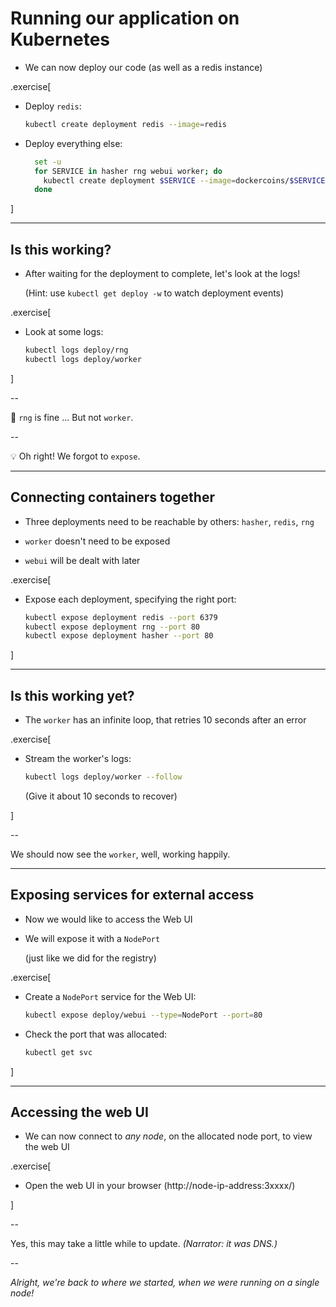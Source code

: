 # Running our application on Kubernetes

- We can now deploy our code (as well as a redis instance)

.exercise[

- Deploy `redis`:
  ```bash
  kubectl create deployment redis --image=redis
  ```

- Deploy everything else:
  ```bash
    set -u
    for SERVICE in hasher rng webui worker; do
      kubectl create deployment $SERVICE --image=dockercoins/$SERVICE:v0.1
    done
  ```

]

---

## Is this working?

- After waiting for the deployment to complete, let's look at the logs!

  (Hint: use `kubectl get deploy -w` to watch deployment events)

.exercise[

<!-- ```hide
kubectl wait deploy/rng --for condition=available
kubectl wait deploy/worker --for condition=available
``` -->

- Look at some logs:
  ```bash
  kubectl logs deploy/rng
  kubectl logs deploy/worker
  ```

]

--

🤔 `rng` is fine ... But not `worker`.

--

💡 Oh right! We forgot to `expose`.

---

## Connecting containers together

- Three deployments need to be reachable by others: `hasher`, `redis`, `rng`

- `worker` doesn't need to be exposed

- `webui` will be dealt with later

.exercise[

- Expose each deployment, specifying the right port:
  ```bash
  kubectl expose deployment redis --port 6379
  kubectl expose deployment rng --port 80
  kubectl expose deployment hasher --port 80
  ```

]

---

## Is this working yet?

- The `worker` has an infinite loop, that retries 10 seconds after an error

.exercise[

- Stream the worker's logs:
  ```bash
  kubectl logs deploy/worker --follow
  ```

  (Give it about 10 seconds to recover)

<!--
```wait units of work done, updating hash counter```
```keys ^C```
-->

]

--

We should now see the `worker`, well, working happily.

---

## Exposing services for external access

- Now we would like to access the Web UI

- We will expose it with a `NodePort`

  (just like we did for the registry)

.exercise[

- Create a `NodePort` service for the Web UI:
  ```bash
  kubectl expose deploy/webui --type=NodePort --port=80
  ```

- Check the port that was allocated:
  ```bash
  kubectl get svc
  ```

]

---

## Accessing the web UI

- We can now connect to *any node*, on the allocated node port, to view the web UI

.exercise[

- Open the web UI in your browser (http://node-ip-address:3xxxx/)

<!-- ```open http://node1:3xxxx/``` -->

]

--

Yes, this may take a little while to update. *(Narrator: it was DNS.)*

--

*Alright, we're back to where we started, when we were running on a single node!*
